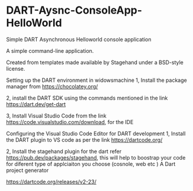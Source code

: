 # DART-Aysnc-ConsoleApp-HelloWorld
Simple DART Asynchronous Helloworld console application


A simple command-line application.

Created from templates made available by Stagehand under a BSD-style license.

Setting up the DART environment in widowsmachine
1, Install the package manager from https://chocolatey.org/

2, install the DART SDK using the commands mentioned in the link https://dart.dev/get-dart

3, Install Visual Studio Code from the link https://code.visualstudio.com/download, for the IDE

Configuring the Visual Studio Code Editor for DART development
1, Install the DART plugin to VS code as per the link https://dartcode.org/

2, Install the stagehand plugin for the dart refer https://pub.dev/packages/stagehand, this will help to boostrap your code for diferent type of applciaiton you choose (cosnole, web etc ) A Dart project generator

https://dartcode.org/releases/v2-23/
